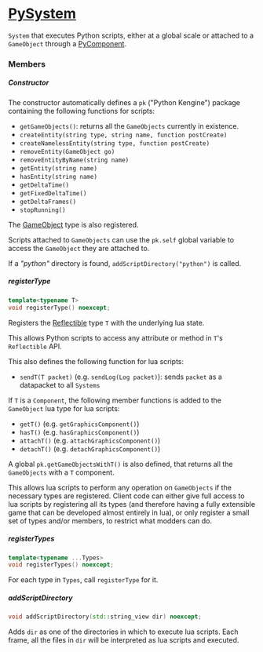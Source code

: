 # [PySystem](PySystem.hpp)

`System` that executes Python scripts, either at a global scale or attached to a `GameObject` through a [PyComponent](../components/PyComponent.hpp).

### Members

##### Constructor

The constructor automatically defines a `pk` ("Python Kengine") package containing the following functions for scripts:

* `getGameObjects()`: returns all the `GameObjects` currently in existence.
* `createEntity(string type, string name, function postCreate)`
* `createNamelessEntity(string type, function postCreate)`
* `removeEntity(GameObject go)`
* `removeEntityByName(string name)`
* `getEntity(string name)`
* `hasEntity(string name)`
* `getDeltaTime()`
* `getFixedDeltaTime()`
* `getDeltaFrames()`
* `stopRunning()`

The [GameObject](../../GameObject.md) type is also registered.

Scripts attached to `GameObjects` can use the `pk.self` global variable to access the `GameObject` they are attached to.

If a *"python"* directory is found, `addScriptDirectory("python")` is called.

##### registerType

```cpp
template<typename T>
void registerType() noexcept;
```
Registers the [Reflectible](https://github.com/phiste/putils/blob/master/reflection/README.md) type `T` with the underlying lua state.

This allows Python scripts to access any attribute or method in `T`'s `Reflectible` API.

This also defines the following function for lua scripts:
* `sendT(T packet)` (e.g. `sendLog(Log packet)`): sends `packet` as a datapacket to all `Systems`

If `T` is a `Component`, the following member functions is added to the `GameObject` lua type for lua scripts:
* `getT()` (e.g. `getGraphicsComponent()`)
* `hasT()` (e.g. `hasGraphicsComponent()`)
* `attachT()` (e.g. `attachGraphicsComponent()`)
* `detachT()` (e.g. `detachGraphicsComponent()`)

A global `pk.getGameObjectsWithT()` is also defined, that returns all the `GameObjects` with a `T` component.

This allows lua scripts to perform any operation on `GameObjects` if the necessary types are registered. Client code can either give full access to lua scripts by registering all its types (and therefore having a fully extensible game that can be developed almost entirely in lua), or only register a small set of types and/or members, to restrict what modders can do.

##### registerTypes

```cpp
template<typename ...Types>
void registerTypes() noexcept;
```

For each type in `Types`, call `registerType` for it.

##### addScriptDirectory

```cpp
void addScriptDirectory(std::string_view dir) noexcept;
```
Adds `dir` as one of the directories in which to execute lua scripts. Each frame, all the files in `dir` will be interpreted as lua scripts and executed.
